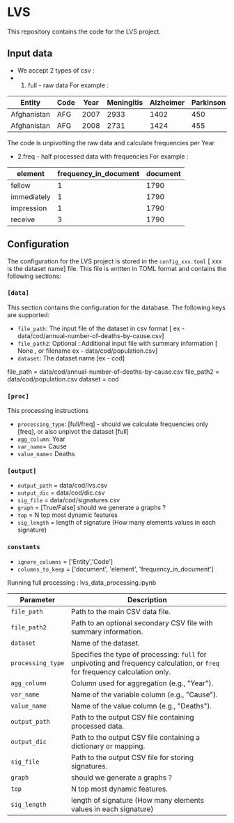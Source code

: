 # LVS

This repository contains the code for the LVS project.

## Input data 
* We accept 2 types of csv : 
* 1. full - raw data 
For example : 

|Entity|Code|Year|Meningitis|Alzheimer|Parkinson|Malaria|HIV/AIDS|
|---|---|---|---|---|---|---|---| 
|Afghanistan|AFG|2007|2933|1402|450|2488|393| 
|Afghanistan|AFG|2008|2731|1424|455|2277|255|


The code is unpivotting the raw data and calculate frequencies per Year 

* 2.freq - half processed data with frequencies 
For example : 

| element | frequency_in_document| document | 
|---|---|---|
|fellow|1|1790|
|immediately|1|1790|
|impression|1|1790|
|receive|3|1790| 

## Configuration

The configuration for the LVS project is stored in the `config_xxx.toml` [ xxx is the dataset name] file. This file is written in TOML format and contains the following sections:

### `[data]`

This section contains the configuration for the database. The following keys are supported:

* `file_path`: The input file of the dataset in csv format  [ ex - data/cod/annual-number-of-deaths-by-cause.csv]
* `file_path2`: Optional : Additional input file with summary information [ None , or filename  ex - data/cod/population.csv]
* `dataset`: The dataset name [ex - cod] 
 
file_path = data/cod/annual-number-of-deaths-by-cause.csv
file_path2 = data/cod/population.csv
dataset = cod 

### `[proc]` 
This processing instructions
* `processing_type`: [full/freq] - should we calculate frequencies only [freq], or also unpivot the dataset [full]
* `agg_column`: Year 
* `var_name`= Cause
* `value_name`= Deaths  

### `[output]`
* `output_path` = data/cod/lvs.csv
* `output_dic` = data/cod/dic.csv 
* `sig_file` = data/cod/signatures.csv
* `graph` = [True/False] should we generate a graphs ? 
* `top` =  N top most dynamic features
* `sig_length` = length of signature (How many elements values in each signature)

### `constants` 
* `ignore_columns` = ['Entity','Code']
* `columns_to_keep` = ['document', 'element', 'frequency_in_document'] 


Running full processing : lvs_data_processing.ipynb

| Parameter | Description |
|---|---|
| `file_path` | Path to the main CSV data file. |
| `file_path2` | Path to an optional secondary CSV file with summary information. |
| `dataset` | Name of the dataset. |
| `processing_type` | Specifies the type of processing: `full` for unpivoting and frequency calculation, or `freq` for frequency calculation only. |
| `agg_column` | Column used for aggregation (e.g., "Year"). |
| `var_name` | Name of the variable column (e.g., "Cause"). |
| `value_name` | Name of the value column (e.g., "Deaths"). |
| `output_path` | Path to the output CSV file containing processed data. |
| `output_dic` | Path to the output CSV file containing a dictionary or mapping. |
| `sig_file` | Path to the output CSV file for storing signatures. |
| `graph` | should we generate a graphs ?  |
| `top` | N top most dynamic features. |
| `sig_length` | length of signature (How many elements values in each signature) |